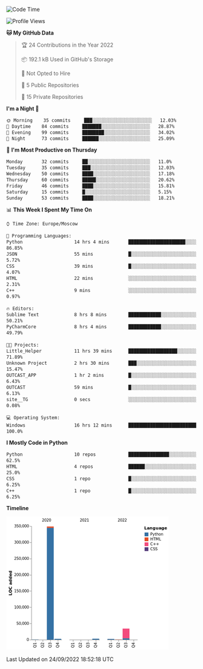<!--START_SECTION:waka-->
![Code Time](http://img.shields.io/badge/Code%20Time-25%20hrs%2011%20mins-blue)

![Profile Views](http://img.shields.io/badge/Profile%20Views-183-blue)

**🐱 My GitHub Data** 

> 🏆 24 Contributions in the Year 2022
 > 
> 📦 192.1 kB Used in GitHub's Storage 
 > 
> 🚫 Not Opted to Hire
 > 
> 📜 5 Public Repositories 
 > 
> 🔑 15 Private Repositories  
 > 
**I'm a Night 🦉** 

```text
🌞 Morning    35 commits     ███░░░░░░░░░░░░░░░░░░░░░░   12.03% 
🌆 Daytime    84 commits     ███████░░░░░░░░░░░░░░░░░░   28.87% 
🌃 Evening    99 commits     ████████░░░░░░░░░░░░░░░░░   34.02% 
🌙 Night      73 commits     ██████░░░░░░░░░░░░░░░░░░░   25.09%

```
📅 **I'm Most Productive on Thursday** 

```text
Monday       32 commits     ██░░░░░░░░░░░░░░░░░░░░░░░   11.0% 
Tuesday      35 commits     ███░░░░░░░░░░░░░░░░░░░░░░   12.03% 
Wednesday    50 commits     ████░░░░░░░░░░░░░░░░░░░░░   17.18% 
Thursday     60 commits     █████░░░░░░░░░░░░░░░░░░░░   20.62% 
Friday       46 commits     ████░░░░░░░░░░░░░░░░░░░░░   15.81% 
Saturday     15 commits     █░░░░░░░░░░░░░░░░░░░░░░░░   5.15% 
Sunday       53 commits     ████░░░░░░░░░░░░░░░░░░░░░   18.21%

```


📊 **This Week I Spent My Time On** 

```text
⌚︎ Time Zone: Europe/Moscow

💬 Programming Languages: 
Python                   14 hrs 4 mins       █████████████████████░░░░   86.85% 
JSON                     55 mins             █░░░░░░░░░░░░░░░░░░░░░░░░   5.72% 
CSS                      39 mins             █░░░░░░░░░░░░░░░░░░░░░░░░   4.07% 
HTML                     22 mins             ░░░░░░░░░░░░░░░░░░░░░░░░░   2.31% 
C++                      9 mins              ░░░░░░░░░░░░░░░░░░░░░░░░░   0.97%

🔥 Editors: 
Sublime Text             8 hrs 8 mins        ████████████░░░░░░░░░░░░░   50.21% 
PyCharmCore              8 hrs 4 mins        ████████████░░░░░░░░░░░░░   49.79%

🐱‍💻 Projects: 
Little_Helper            11 hrs 39 mins      ██████████████████░░░░░░░   71.89% 
Unknown Project          2 hrs 30 mins       ███░░░░░░░░░░░░░░░░░░░░░░   15.47% 
OUTCAST_APP              1 hr 2 mins         █░░░░░░░░░░░░░░░░░░░░░░░░   6.43% 
OUTCAST                  59 mins             █░░░░░░░░░░░░░░░░░░░░░░░░   6.13% 
site__TG                 0 secs              ░░░░░░░░░░░░░░░░░░░░░░░░░   0.08%

💻 Operating System: 
Windows                  16 hrs 12 mins      █████████████████████████   100.0%

```

**I Mostly Code in Python** 

```text
Python                   10 repos            ███████████████░░░░░░░░░░   62.5% 
HTML                     4 repos             ██████░░░░░░░░░░░░░░░░░░░   25.0% 
CSS                      1 repo              █░░░░░░░░░░░░░░░░░░░░░░░░   6.25% 
C++                      1 repo              █░░░░░░░░░░░░░░░░░░░░░░░░   6.25%

```


**Timeline**

![Chart not found](https://raw.githubusercontent.com/Delitel-WEB/Delitel-WEB/main/charts/bar_graph.png) 


 Last Updated on 24/09/2022 18:52:18 UTC
<!--END_SECTION:waka-->
